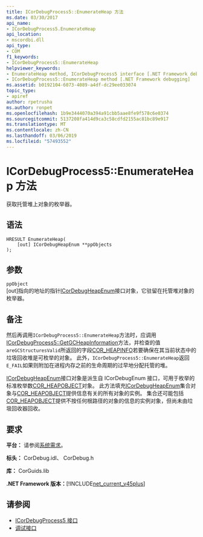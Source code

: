 ```yaml
---
title: ICorDebugProcess5::EnumerateHeap 方法
ms.date: 03/30/2017
api_name:
- ICorDebugProcess5.EnumerateHeap
api_location:
- mscordbi.dll
api_type:
- COM
f1_keywords:
- ICorDebugProcess5::EnumerateHeap
helpviewer_keywords:
- EnumerateHeap method, ICorDebugProcess5 interface [.NET Framework debugging]
- ICorDebugProcess5::EnumerateHeap method [.NET Framework debugging]
ms.assetid: b0192104-6073-4089-a4df-dc29ee033074
topic_type:
- apiref
author: rpetrusha
ms.author: ronpet
ms.openlocfilehash: 1b9e3444070a394a91cbb5aae8fe9f578c6e0374
ms.sourcegitcommit: 5137208fa414d9ca3c58cdfd2155ac81bc89e917
ms.translationtype: MT
ms.contentlocale: zh-CN
ms.lasthandoff: 03/06/2019
ms.locfileid: "57493552"
---
```

# <a name="icordebugprocess5enumerateheap-method"></a>ICorDebugProcess5::EnumerateHeap 方法
获取托管堆上对象的枚举器。  
  
## <a name="syntax"></a>语法  
  
```  
HRESULT EnumerateHeap(  
    [out] ICorDebugHeapEnum **ppObjects  
);  
```  
  
## <a name="parameters"></a>参数  
 `ppObject`  
 [out]指向的地址的指针[ICorDebugHeapEnum](../../../../docs/framework/unmanaged-api/debugging/icordebugheapenum-interface.md)接口对象，它驻留在托管堆对象的枚举器。  
  
## <a name="remarks"></a>备注  
 然后再调用`ICorDebugProcess5::EnumerateHeap`方法时，应调用[ICorDebugProcess5::GetGCHeapInformation](../../../../docs/framework/unmanaged-api/debugging/icordebugprocess5-getgcheapinformation-method.md)方法，并检查的值`areGCStructuresValid`所返回的字段[COR_HEAPINFO](../../../../docs/framework/unmanaged-api/debugging/cor-heapinfo-structure.md)若要确保在其当前状态中的垃圾回收堆是可枚举的对象。 此外，`ICorDebugProcess5::EnumerateHeap`返回`E_FAIL`如果则附加在进程内存之前的生命周期的过早地分配托管的堆。  
  
 [ICorDebugHeapEnum](../../../../docs/framework/unmanaged-api/debugging/icordebugheapenum-interface.md)接口对象是派生自 ICorDebugEnum 接口，可用于枚举的标准枚举数[COR_HEAPOBJECT](../../../../docs/framework/unmanaged-api/debugging/cor-heapobject-structure.md)对象。 此方法填充[ICorDebugHeapEnum](../../../../docs/framework/unmanaged-api/debugging/icordebugheapenum-interface.md)集合对象与[COR_HEAPOBJECT](../../../../docs/framework/unmanaged-api/debugging/cor-heapobject-structure.md)提供信息有关的所有对象的实例。 集合还可能包括[COR_HEAPOBJECT](../../../../docs/framework/unmanaged-api/debugging/cor-heapobject-structure.md)提供不按任何根路径的对象的信息的实例对象，但尚未由垃圾回收器回收。  
  
## <a name="requirements"></a>要求  
 **平台：** 请参阅[系统需求](../../../../docs/framework/get-started/system-requirements.md)。  
  
 **标头：** CorDebug.idl、 CorDebug.h  
  
 **库：** CorGuids.lib  
  
 **.NET Framework 版本：**[!INCLUDE[net_current_v45plus](../../../../includes/net-current-v45plus-md.md)]  
  
## <a name="see-also"></a>请参阅
- [ICorDebugProcess5 接口](../../../../docs/framework/unmanaged-api/debugging/icordebugprocess5-interface.md)
- [调试接口](../../../../docs/framework/unmanaged-api/debugging/debugging-interfaces.md)
